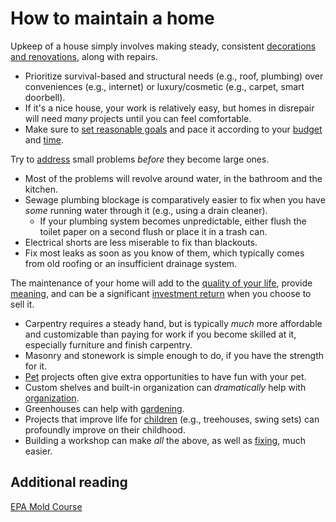 
# How to maintain a home

Upkeep of a house simply involves making steady, consistent [decorations and renovations](home-decorations.md), along with repairs.

- Prioritize survival-based and structural needs (e.g., roof, plumbing) over conveniences (e.g., internet) or luxury/cosmetic (e.g., carpet, smart doorbell).
- If it's a nice house, your work is relatively easy, but homes in disrepair will need *many* projects until you can feel comfortable.
- Make sure to [set reasonable goals](success-3_goals.md) and pace it according to your [budget](money-3_budget.md) and [time](success-4_routine.md).

Try to [address](https://adequate.life/fix/) small problems *before* they become large ones.

- Most of the problems will revolve around water, in the bathroom and the kitchen.
- Sewage plumbing blockage is comparatively easier to fix when you have *some* running water through it (e.g., using a drain cleaner).
  - If your plumbing system becomes unpredictable, either flush the toilet paper on a second flush or place it in a trash can.
- Electrical shorts are less miserable to fix than blackouts.
- Fix most leaks as soon as you know of them, which typically comes from old roofing or an insufficient drainage system.

The maintenance of your home will add to the [quality of your life](goodlife.md), provide [meaning](meaning.md), and can be a significant [investment return](money-investing.md) when you choose to sell it.

- Carpentry requires a steady hand, but is typically *much* more affordable and customizable than paying for work if you become skilled at it, especially furniture and finish carpentry.
- Masonry and stonework is simple enough to do, if you have the strength for it.
- [Pet](fun-pets.md) projects often give extra opportunities to have fun with your pet.
- Custom shelves and built-in organization can *dramatically* help with [organization](organization.md).
- Greenhouses can help with [gardening](horticulture.md).
- Projects that improve life for [children](parenting-children.md) (e.g., treehouses, swing sets) can profoundly improve on their childhood.
- Building a workshop can make *all* the above, as well as [fixing](https://adequate.life/fix/), much easier.

## Additional reading

[EPA Mold Course](https://www.epa.gov/mold/mold-course-introduction)
